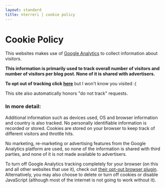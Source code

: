 ```yaml
---
layout: standard
title: nterreri | cookie policy
---
```


# Cookie Policy

This websites makes use of [Google Analytics][1] to collect information about visitors.

**This information is primarily used to track overall number of visitors and number of visitors per blog post. None of it is shared with advertisers.**

**To opt out of tracking click [here](/privacy/optout)** but I won't know you visited :(

This site also automatically honors "do not track" requests.

### In more detail:
Additional information such as devices used, OS and browser information and country is also tracked. No personally identifiable information is recorded or stored. Cookies are stored on your browser to keep track of different visitors and throttle hits.

No marketing, re-marketing or advertising features from the Google Analytics platform are used, so none of the information is shared with third parties, and none of it is not made available to advertisers.

To turn off Google Analytics tracking completely for your browser (on this and all other websites that use it), check out [their opt-out browser plugin][2]. Alternatively, you may also choose to delete or turn off cookies or disable JavaScript (although most of the internet is not going to work without it).

[1]: https://medium.com/google-analytics-tips-and-tricks/an-idiots-guide-to-google-analytics-328e4b084a34
[2]: https://tools.google.com/dlpage/gaoptout
